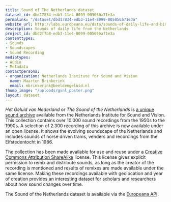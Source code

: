 ```yaml
---
title: Sound of The Netherlands dataset
dataset_id: dbd17834-edb3-11e4-8099-005056a71e3a
permalink: "/dataset/dbd17834-edb3-11e4-8099-005056a71e3a"
website_url: http://labs.europeana.eu/data/sounds-of-daily-life-and-birds-from-netherlands-institute-of-sound-and-vision/
description: Sounds of daily life from the Netherlands
project_id: dbd2f7b8-edb3-11e4-8099-005056a71e3a
contenttypes:
- Sounds
- Soundscapes
- Sound Recording
mediatypes:
- Audio
- Metadata
contactpersons:
- organization: Netherlands Institute for Sound and Vision
  name: Maarten Brinkerink
  email: mbrinkerink@beeldengeluid.nl
thumb_image: "/uploads/gvnl_poster.png"
layout: dataset
---
```


_Het Geluid van Nederland_ or _The Sound of the Netherlands_ is [a unique sound archive](http://www.beeldengeluid.nl/collecties/geluiden) available from the Netherlands Institute for Sound and Vision. This collection contains over 10.000 sound recordings from the 1950s to the 1990s. A selection of 2.300 recording of this archive is now available under an open license. It shows the evolving soundscape of the Netherlands and includes sounds of horse driven trams, venders and recordings from the Elfstedentocht in 1986.   

The collection has been made available for use and reuse under a [Creative Commons Attribution ShareAlike](http://creativecommons.org/licenses/by-sa/3.0/nl/deed.en) license. This license gives explicit permssion to remix and distribute sounds, as long as the creator of the recording is mentioned and results of remixes are made available under the same license. Making these recordings available with geolocation and year of creation provides an interesting dataset for scholars and researchers about how sound changes over time.

The Sound of the Netherlands dataset is available via the [Europeana API](http://labs.europeana.eu/data/sounds-of-daily-life-and-birds-from-netherlands-institute-of-sound-and-vision/).
